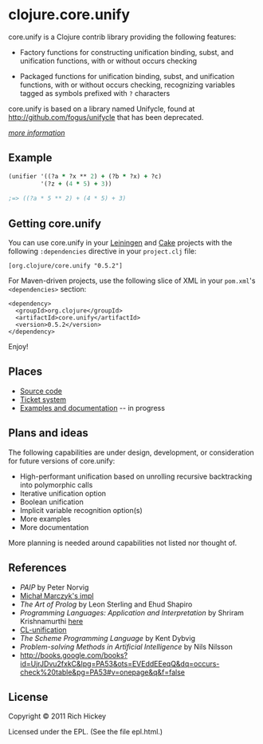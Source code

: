 # clojure.core.unify

core.unify is a Clojure contrib library providing the following features:

* Factory functions for constructing unification binding, subst, and unification functions, with or without occurs checking

* Packaged functions for unification binding, subst, and unification functions, with or without occurs checking, recognizing variables tagged as symbols prefixed with `?` characters

core.unify is based on a library named Unifycle, found at http://github.com/fogus/unifycle that has been deprecated.

*[more information](http://fogus.me/fun/unifycle)*

Example
-------

```clojure
(unifier '((?a * ?x ** 2) + (?b * ?x) + ?c) 
         '(?z + (4 * 5) + 3))
    
;=> ((?a * 5 ** 2) + (4 * 5) + 3)
```

Getting core.unify
------------------

You can use core.unify in your [Leiningen](https://github.com/technomancy/leiningen) and [Cake](https://github.com/flatland/cake) projects with the following `:dependencies` directive in your `project.clj` file:

    [org.clojure/core.unify "0.5.2"]

For Maven-driven projects, use the following slice of XML in your `pom.xml`'s `<dependencies>` section:

    <dependency>
	  <groupId>org.clojure</groupId>
	  <artifactId>core.unify</artifactId>
	  <version>0.5.2</version>
	</dependency>

Enjoy!

Places
------

* [Source code](https://github.com/clojure/core.unify)
* [Ticket system](http://dev.clojure.org/jira/browse/UNIFY)
* [Examples and documentation](http://fogus.me/fun/unifycle) -- in progress


Plans and ideas
---------------

The following capabilities are under design, development, or consideration for future versions of core.unify:

* High-performant unification based on unrolling recursive backtracking into polymorphic calls
* Iterative unification option
* Boolean unification
* Implicit variable recognition option(s)
* More examples
* More documentation

More planning is needed around capabilities not listed nor thought of.


References
----------

- *PAIP* by Peter Norvig
- [Michał Marczyk's impl](http://gist.github.com/374764)
- *The Art of Prolog* by Leon Sterling and Ehud Shapiro
- *Programming Languages: Application and Interpretation* by Shriram Krishnamurthi [here](http://www.cs.brown.edu/~sk/Publications/Books/ProgLangs/2007-04-26/)
- [CL-unification](http://common-lisp.net/cgi-bin/viewcvs.cgi/cl-unification/?cvsroot=cl-unification)
- *The Scheme Programming Language* by Kent Dybvig
- *Problem-solving Methods in Artificial Intelligence* by Nils Nilsson
- <http://books.google.com/books?id=UjrJDvu2fxkC&lpg=PA53&ots=EVEddEEeqQ&dq=occurs-check%20table&pg=PA53#v=onepage&q&f=false>

License
-------

Copyright © 2011 Rich Hickey

Licensed under the EPL. (See the file epl.html.)
